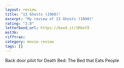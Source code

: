 ```yaml
---
layout: review
title: "13 Ghosts (1960)"
excerpt: "My review of 13 Ghosts (1960)"
rating: "3.0"
letterboxd_url: https://boxd.it/1R6ot9
mst3k:
rifftrax:
category: movie-review
tags: []
---
```


Back door pilot for Death Bed: The Bed that Eats People
